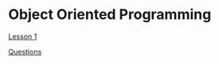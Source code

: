 # Object Oriented Programming

[Lesson 1](Object%20Oriented%20Programming%20540f5165519f49528e536303108ef9b6/Lesson%201%201656fbd3aaaa4202a010e98c68354d1e.md)

[Questions](Object%20Oriented%20Programming%20540f5165519f49528e536303108ef9b6/Questions%202e683daf44644f61beb1e32876cac43b.md)